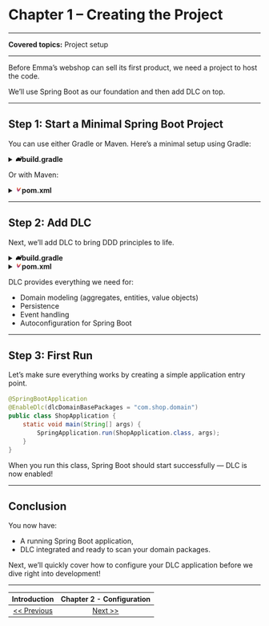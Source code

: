 # Chapter 1 – Creating the Project

---

**Covered topics:** Project setup

---

Before Emma’s webshop can sell its first product, we need a project to host the code.

We’ll use Spring Boot as our foundation and then add DLC on top.

---

## Step 1: Start a Minimal Spring Boot Project

You can use either Gradle or Maven.
Here’s a minimal setup using Gradle:

<details>
<summary><img style="height: 12px" src="../icons/gradle.svg" alt="gradle"><b>build.gradle</b></summary>

```groovy
plugins {
    id 'java'
    id 'org.springframework.boot' version '3.5.0'
    id 'io.spring.dependency-management' version '1.1.6'
}

group = 'com.shop'
version = '0.0.1-SNAPSHOT'

java {
    toolchain {
        languageVersion = JavaLanguageVersion.of(17)
    }
}

repositories {
    mavenCentral()
}

dependencies {
    implementation 'org.springframework.boot:spring-boot-starter'
}
```
</details>

Or with Maven:

<details> <summary><img style="height: 12px" src="../icons/file-type-maven.svg" alt="maven"><b>pom.xml</b></summary>

```xml
<dependencies>
    <dependency>
        <groupId>org.springframework.boot</groupId>
        <artifactId>spring-boot-starter</artifactId>
    </dependency>
</dependencies>
```
</details>

---

## Step 2: Add DLC

Next, we’ll add DLC to bring DDD principles to life.

<details> 
<summary><img style="height: 12px" src="../icons/gradle.svg" alt="gradle"><b>build.gradle</b></summary>

```groovy
dependencies {
    implementation 'io.domainlifecycles:spring-boot-starter:2.5.0'
}
```
</details> 

<details> <summary><img style="height: 12px" src="../icons/file-type-maven.svg" alt="maven"><b>pom.xml</b></summary>

```xml
<dependency>
    <groupId>io.domainlifecycles</groupId>
    <artifactId>spring-boot-starter</artifactId>
    <version>2.5.0</version>
</dependency>
```
</details>

DLC provides everything we need for:
- Domain modeling (aggregates, entities, value objects)
- Persistence
- Event handling
- Autoconfiguration for Spring Boot

---

## Step 3: First Run

Let’s make sure everything works by creating a simple application entry point.

```java
@SpringBootApplication
@EnableDlc(dlcDomainBasePackages = "com.shop.domain")
public class ShopApplication {
    static void main(String[] args) {
        SpringApplication.run(ShopApplication.class, args);
    }
}
```

When you run this class, Spring Boot should start successfully — DLC is now enabled!

---

## Conclusion

You now have:
- A running Spring Boot application,
- DLC integrated and ready to scan your domain packages.

Next, we’ll quickly cover how to configure your DLC application before we dive right into development!

---

|      **Introduction**      | **Chapter 2 - Configuration** |
|:--------------------------:|:-----------------------------:|
| [<< Previous](c0_intro.md) |    [Next >>](c2_config.md)    |
